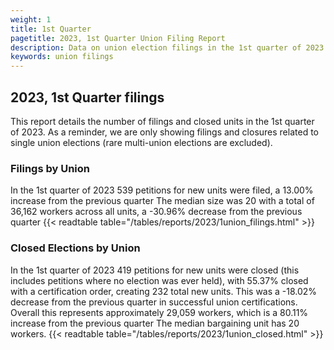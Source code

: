 ```yaml
---
weight: 1
title: 1st Quarter
pagetitle: 2023, 1st Quarter Union Filing Report
description: Data on union election filings in the 1st quarter of 2023
keywords: union filings
---
```


## 2023, 1st Quarter filings

This report details the number of filings and closed units in the 1st quarter of 2023. As a reminder, we are only showing filings and closures related to single union elections (rare multi-union elections are excluded).

### Filings by Union
In the 1st quarter of 2023 539 petitions for new units were filed, a 13.00% increase from the previous quarter The median size was 20 with a total of 36,162 workers across all units, a -30.96% decrease from the previous quarter
{{< readtable table="/tables/reports/2023/1union_filings.html" >}}

### Closed Elections by Union
In the 1st quarter of 2023 419 petitions for new units were closed (this includes petitions where no election was ever held), with 55.37% closed with a certification order, creating 232 total new units. This was a -18.02% decrease from the previous quarter in successful union certifications. Overall this represents approximately 29,059 workers, which is a 80.11% increase from the previous quarter The median bargaining unit has 20 workers.
{{< readtable table="/tables/reports/2023/1union_closed.html" >}}
